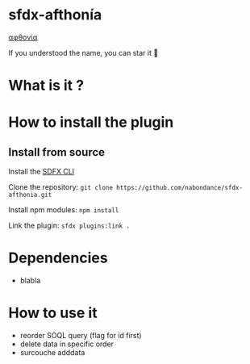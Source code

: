 # sfdx-afthonía
[αφθονία](https://en.wiktionary.org/wiki/%CE%B1%CF%86%CE%B8%CE%BF%CE%BD%CE%AF%CE%B1)

If you understood the name, you can star it 🤩

# What is it ?

# How to install the plugin
## Install from source
Install the [SDFX CLI](https://developer.salesforce.com/tools/sfdxcli)

Clone the repository: `git clone https://github.com/nabondance/sfdx-afthonia.git`

Install npm modules: `npm install`

Link the plugin: `sfdx plugins:link .`

# Dependencies
- blabla

# How to use it
- reorder SOQL query (flag for id first)
- delete data in specific order
- surcouche adddata
